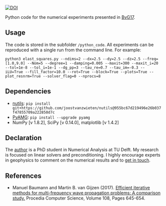 [![DOI](https://zenodo.org/badge/79431988.svg)](https://zenodo.org/badge/latestdoi/79431988)

Python code for the numerical experiments presented in [BvG17](http://www.sciencedirect.com/science/article/pii/S1877050917306294).

Usage
------
The code is stored in the subfolder `/python_code`. All experiments can be reproduced with a single run from the command line. For example:

`python3 elast_squares.py --ndims=2 --dx=2.5 --dy=2.5 --dz=2.5 --freq=[1.0,9.0] --Nom=5 --degree=1 --damping=0.005 --maxit=300 --maxit_i=20
                          --tol=1e-8 --tol_i=1e-1 --dg_pp=3 --tau_re=0.7 --tau_im=-0.3 --iLU=True --fill_factor=10.0 --rot=True --block=True
                          --plots=True --plot_resnrm=True --solver_flag=0 --nprocs=8`

Dependencies
-------------
* [nutils](http://www.nutils.org/):  `pip install git+https://github.com/joostvanzwieten/nutils@955bc67d219496e26b037f47855709a222850d7c`
* [PyAMG](http://pyamg.org/): `pip install --upgrade pyamg`
* NumPy [v 1.8.2], SciPy [v 0.14.0], matplotlib [v 1.4.2]

Declaration
-----------
The [author](http://www.manuelbaumann.de) is a PhD student in Numerical Analysis at TU Delft. My research is focused on linear solvers and preconditioning. I highly encourage experts in geophysics to comment on the numerical results and to [get in touch](mailto:m.m.baumann@tudelft.nl).

References
----------
* Manuel Baumann and Martin B. van Gijzen (2017). [Efficient iterative methods for multi-frequency wave propagation problems: A comparison study.](http://www.sciencedirect.com/science/article/pii/S1877050917306294) Procedia Computer Science, Volume 108, Pages 645-654.
